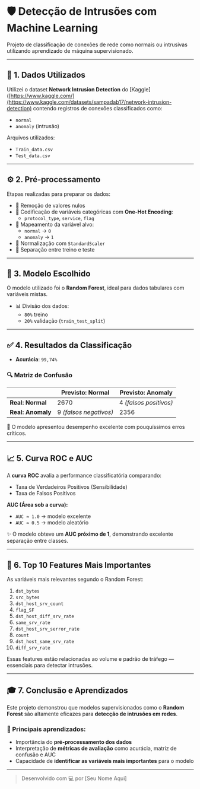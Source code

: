 # 🛡️ Detecção de Intrusões com Machine Learning

Projeto de classificação de conexões de rede como normais ou intrusivas utilizando aprendizado de máquina supervisionado.

---

## 📁 1. Dados Utilizados

Utilizei o dataset **Network Intrusion Detection** do [Kaggle]([https://www.kaggle.com/](https://www.kaggle.com/datasets/sampadab17/network-intrusion-detection) contendo registros de conexões classificados como:

- `normal`
- `anomaly` (intrusão)

Arquivos utilizados:
- `Train_data.csv`
- `Test_data.csv`

---

## ⚙️ 2. Pré-processamento

Etapas realizadas para preparar os dados:

- 🔹 Remoção de valores nulos
- 🔹 Codificação de variáveis categóricas com **One-Hot Encoding**:
  - `protocol_type`, `service`, `flag`
- 🔹 Mapeamento da variável alvo:
  - `normal` → `0`
  - `anomaly` → `1`
- 🔹 Normalização com `StandardScaler`
- 🔹 Separação entre treino e teste

---

## 🤖 3. Modelo Escolhido

O modelo utilizado foi o **Random Forest**, ideal para dados tabulares com variáveis mistas.

- 📊 Divisão dos dados:
  - `80%` treino
  - `20%` validação (`train_test_split`)

---

## ✅ 4. Resultados da Classificação

- **Acurácia**: `99,74%`

### 🔍 Matriz de Confusão

|                        | Previsto: Normal | Previsto: Anomaly      |
|------------------------|------------------|-------------------------|
| **Real: Normal**       | 2670             | 4 *(falsos positivos)*  |
| **Real: Anomaly**      | 9 *(falsos negativos)* | 2356          |

📌 O modelo apresentou desempenho excelente com pouquíssimos erros críticos.

---

## 📈 5. Curva ROC e AUC

A **curva ROC** avalia a performance classificatória comparando:

- Taxa de Verdadeiros Positivos (Sensibilidade)
- Taxa de Falsos Positivos

**AUC (Área sob a curva):**

- `AUC ≈ 1.0` → modelo excelente  
- `AUC ≈ 0.5` → modelo aleatório

✨ O modelo obteve um **AUC próximo de 1**, demonstrando excelente separação entre classes.

---

## 🧠 6. Top 10 Features Mais Importantes

As variáveis mais relevantes segundo o Random Forest:

1. `dst_bytes`
2. `src_bytes`
3. `dst_host_srv_count`
4. `flag_SF`
5. `dst_host_diff_srv_rate`
6. `same_srv_rate`
7. `dst_host_srv_serror_rate`
8. `count`
9. `dst_host_same_srv_rate`
10. `diff_srv_rate`

Essas features estão relacionadas ao volume e padrão de tráfego — essenciais para detectar intrusões.

---

## 🎓 7. Conclusão e Aprendizados

Este projeto demonstrou que modelos supervisionados como o **Random Forest** são altamente eficazes para **detecção de intrusões em redes**.

### 📌 Principais aprendizados:

- Importância do **pré-processamento dos dados**
- Interpretação de **métricas de avaliação** como acurácia, matriz de confusão e AUC
- Capacidade de **identificar as variáveis mais importantes** para o modelo

---

> Desenvolvido com 💻 por [Seu Nome Aqui]

